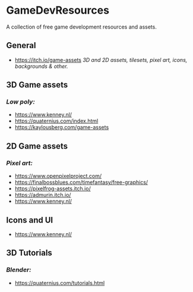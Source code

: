 # GameDevResources
A collection of free game development resources and assets.

## General
- https://itch.io/game-assets
    <i>3D and 2D assets, tilesets, pixel art, icons, backgrounds & other.</i>
    
## 3D Game assets
### <i>Low poly: </i>
- https://www.kenney.nl/
- https://quaternius.com/index.html 
- https://kaylousberg.com/game-assets 

## 2D Game assets
###  <i>Pixel art: </i>
- https://www.openpixelproject.com/
- https://finalbossblues.com/timefantasy/free-graphics/
- https://pixelfrog-assets.itch.io/
- https://admurin.itch.io/
- https://www.kenney.nl/

## Icons and UI
- https://www.kenney.nl/
  
## 3D Tutorials
### <i>Blender: </i>
- https://quaternius.com/tutorials.html
